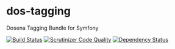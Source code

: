 # dos-tagging
Dosena Tagging Bundle for Symfony

[![Build Status](https://travis-ci.org/liverbool/dos-tagging-bundle.svg?branch=master)](https://travis-ci.org/liverbool/dos-tagging-bundle)
[![Scrutinizer Code Quality](https://scrutinizer-ci.com/g/liverbool/dos-tagging-bundle/badges/quality-score.png?b=master)](https://scrutinizer-ci.com/g/liverbool/dos-tagging-bundle/?branch=master)
[![Dependency Status](https://www.versioneye.com/user/projects/558a8ada306662001e0004b3/badge.svg?style=flat)](https://www.versioneye.com/user/projects/558a8ada306662001e0004b3)
